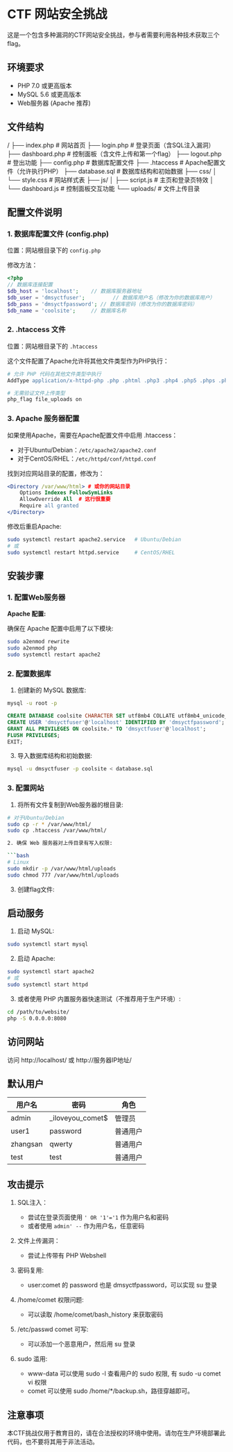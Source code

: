 # CTF 网站安全挑战

这是一个包含多种漏洞的CTF网站安全挑战，参与者需要利用各种技术获取三个flag。

## 环境要求

- PHP 7.0 或更高版本
- MySQL 5.6 或更高版本
- Web服务器 (Apache 推荐)

## 文件结构
/
├── index.php # 网站首页
├── login.php # 登录页面（含SQL注入漏洞）
├── dashboard.php # 控制面板（含文件上传和第一个flag）
├── logout.php # 登出功能
├── config.php # 数据库配置文件
├── .htaccess # Apache配置文件（允许执行PHP）
├── database.sql # 数据库结构和初始数据
├── css/
│ └── style.css # 网站样式表
├── js/
│ ├── script.js # 主页和登录页特效
│ └── dashboard.js # 控制面板交互功能
└── uploads/ # 文件上传目录

## 配置文件说明

### 1. 数据库配置文件 (config.php)

位置：网站根目录下的 `config.php`

修改方法：
```php
<?php
// 数据库连接配置
$db_host = 'localhost';    // 数据库服务器地址
$db_user = 'dmsyctfuser';         // 数据库用户名（修改为你的数据库用户）
$db_pass = 'dmsyctfpassword'; // 数据库密码（修改为你的数据库密码）
$db_name = 'coolsite';     // 数据库名称
```

### 2. .htaccess 文件

位置：网站根目录下的 `.htaccess`

这个文件配置了Apache允许将其他文件类型作为PHP执行：

```apache
# 允许 PHP 代码在其他文件类型中执行
AddType application/x-httpd-php .php .phtml .php3 .php4 .php5 .phps .pht .phar .inc

# 无需验证文件上传类型
php_flag file_uploads on
```

### 3. Apache 服务器配置

如果使用Apache，需要在Apache配置文件中启用 .htaccess：

- 对于Ubuntu/Debian：`/etc/apache2/apache2.conf`
- 对于CentOS/RHEL：`/etc/httpd/conf/httpd.conf`

找到对应网站目录的配置，修改为：

```apache
<Directory /var/www/html> # 或你的网站目录
    Options Indexes FollowSymLinks
    AllowOverride All  # 这行很重要
    Require all granted
</Directory>
```

修改后重启Apache:
```bash
sudo systemctl restart apache2.service   # Ubuntu/Debian
# 或
sudo systemctl restart httpd.service     # CentOS/RHEL
```

## 安装步骤

### 1. 配置Web服务器

**Apache 配置:**

确保在 Apache 配置中启用了以下模块:
```bash
sudo a2enmod rewrite
sudo a2enmod php
sudo systemctl restart apache2
```

### 2. 配置数据库

1. 创建新的 MySQL 数据库:

```bash
mysql -u root -p
```

```sql
CREATE DATABASE coolsite CHARACTER SET utf8mb4 COLLATE utf8mb4_unicode_ci;
CREATE USER 'dmsyctfuser'@'localhost' IDENTIFIED BY 'dmsyctfpassword';
GRANT ALL PRIVILEGES ON coolsite.* TO 'dmsyctfuser'@'localhost';
FLUSH PRIVILEGES;
EXIT;
```

3. 导入数据库结构和初始数据:

```bash
mysql -u dmsyctfuser -p coolsite < database.sql
```

### 3. 配置网站

1. 将所有文件复制到Web服务器的根目录:

```bash
# 对于Ubuntu/Debian
sudo cp -r * /var/www/html/
sudo cp .htaccess /var/www/html/

2. 确保 Web 服务器对上传目录有写入权限:

```bash
# Linux
sudo mkdir -p /var/www/html/uploads
sudo chmod 777 /var/www/html/uploads

```

3. 创建flag文件:


## 启动服务

1. 启动 MySQL:

```bash
sudo systemctl start mysql
```

2. 启动 Apache:

```bash
sudo systemctl start apache2
# 或
sudo systemctl start httpd
```

3. 或者使用 PHP 内置服务器快速测试（不推荐用于生产环境）:

```bash
cd /path/to/website/
php -S 0.0.0.0:8080
```

## 访问网站

访问 http://localhost/ 或 http://服务器IP地址/

## 默认用户

| 用户名 | 密码 | 角色 |
|-------|------|-----|
| admin | _iloveyou_comet$ | 管理员 |
| user1 | password | 普通用户 |
| zhangsan | qwerty | 普通用户 |
| test | test | 普通用户 |

## 攻击提示

1. SQL注入：
   - 尝试在登录页面使用 `' OR '1'='1` 作为用户名和密码
   - 或者使用 `admin' --` 作为用户名，任意密码

2. 文件上传漏洞：
   - 尝试上传带有 PHP Webshell

3. 密码复用:
   - user:comet 的 password 也是 dmsyctfpassword，可以实现 su 登录

4. /home/comet 权限问题:
   - 可以读取 /home/comet/bash_history 来获取密码

5. /etc/passwd comet 可写:
   - 可以添加一个恶意用户，然后用 su 登录

6. sudo 滥用:
   - www-data 可以使用 sudo -l 查看用户的 sudo 权限, 有 sudo -u comet vi 权限
   - comet 可以使用 sudo /home/*/backup.sh，路径穿越即可。 


## 注意事项

本CTF挑战仅用于教育目的，请在合法授权的环境中使用。请勿在生产环境部署此代码，也不要将其用于非法活动。
